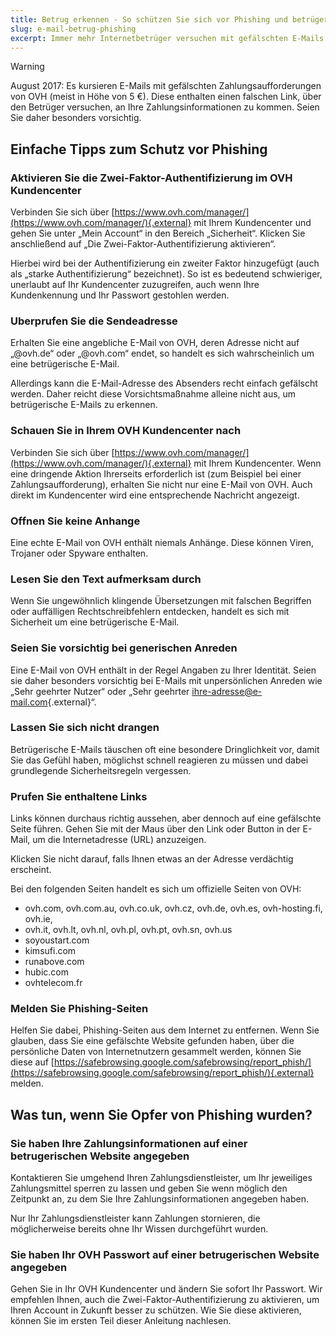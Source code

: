 ```yaml
---
title: Betrug erkennen - So schützen Sie sich vor Phishing und betrügerischen E-Mails
slug: e-mail-betrug-phishing
excerpt: Immer mehr Internetbetrüger versuchen mit gefälschten E-Mails an Geld und Daten zu kommen. Wir erklären Ihnen, wie Sie diese am besten erkennen
---
```


> [!warning]
>
> August 2017: Es kursieren E-Mails mit gefälschten Zahlungsaufforderungen von OVH (meist in Höhe von 5 €). Diese enthalten einen falschen Link, über den Betrüger versuchen, an Ihre Zahlungsinformationen zu kommen. Seien Sie daher besonders vorsichtig.
> 


## Einfache Tipps zum Schutz vor Phishing

### Aktivieren Sie die Zwei-Faktor-Authentifizierung im OVH Kundencenter
Verbinden Sie sich über [https://www.ovh.com/manager/](https://www.ovh.com/manager/){.external} mit Ihrem Kundencenter und gehen Sie unter „Mein Account“ in den Bereich „Sicherheit“. Klicken Sie anschließend auf „Die Zwei-Faktor-Authentifizierung aktivieren“.

Hierbei wird bei der Authentifizierung ein zweiter Faktor hinzugefügt (auch als „starke Authentifizierung“ bezeichnet). So ist es bedeutend schwieriger, unerlaubt auf Ihr Kundencenter zuzugreifen, auch wenn Ihre Kundenkennung und Ihr Passwort gestohlen werden.


### Uberprufen Sie die Sendeadresse
Erhalten Sie eine angebliche E-Mail von OVH, deren Adresse nicht auf „@ovh.de“ oder „@ovh.com“ endet, so handelt es sich wahrscheinlich um eine betrügerische E-Mail.

Allerdings kann die E-Mail-Adresse des Absenders recht einfach gefälscht werden. Daher reicht diese Vorsichtsmaßnahme alleine nicht aus, um betrügerische E-Mails zu erkennen.


### Schauen Sie in Ihrem OVH Kundencenter nach
Verbinden Sie sich über [https://www.ovh.com/manager/](https://www.ovh.com/manager/){.external} mit Ihrem Kundencenter. Wenn eine dringende Aktion Ihrerseits erforderlich ist (zum Beispiel bei einer Zahlungsaufforderung), erhalten Sie nicht nur eine E-Mail von OVH. Auch direkt im Kundencenter wird eine entsprechende Nachricht angezeigt.


### Offnen Sie keine Anhange
Eine echte E-Mail von OVH enthält niemals Anhänge. Diese können Viren, Trojaner oder Spyware enthalten.


### Lesen Sie den Text aufmerksam durch
Wenn Sie ungewöhnlich klingende Übersetzungen mit falschen Begriffen oder auffälligen Rechtschreibfehlern entdecken, handelt es sich mit Sicherheit um eine betrügerische E-Mail.


### Seien Sie vorsichtig bei generischen Anreden
Eine E-Mail von OVH enthält in der Regel Angaben zu Ihrer Identität. Seien sie daher besonders vorsichtig bei E-Mails mit unpersönlichen Anreden wie „Sehr geehrter Nutzer“ oder „Sehr geehrter [ihre-adresse@e-mail.com](mailto:ihre-adresse@e-mail.com){.external}“.


### Lassen Sie sich nicht drangen
Betrügerische E-Mails täuschen oft eine besondere Dringlichkeit vor, damit Sie das Gefühl haben, möglichst schnell reagieren zu müssen und dabei grundlegende Sicherheitsregeln vergessen.


### Prufen Sie enthaltene Links
Links können durchaus richtig aussehen, aber dennoch auf eine gefälschte Seite führen. Gehen Sie mit der Maus über den Link oder Button in der E-Mail, um die Internetadresse (URL) anzuzeigen.

Klicken Sie nicht darauf, falls Ihnen etwas an der Adresse verdächtig erscheint.

Bei den folgenden Seiten handelt es sich um offizielle Seiten von OVH:

- ovh.com, ovh.com.au, ovh.co.uk, ovh.cz, ovh.de, ovh.es, ovh-hosting.fi, ovh.ie,
- ovh.it, ovh.lt, ovh.nl, ovh.pl, ovh.pt, ovh.sn, ovh.us
- soyoustart.com
- kimsufi.com
- runabove.com
- hubic.com
- ovhtelecom.fr


### Melden Sie Phishing-Seiten
Helfen Sie dabei, Phishing-Seiten aus dem Internet zu entfernen. Wenn Sie glauben, dass Sie eine gefälschte Website gefunden haben, über die persönliche Daten von Internetnutzern gesammelt werden, können Sie diese auf [https://safebrowsing.google.com/safebrowsing/report_phish/](https://safebrowsing.google.com/safebrowsing/report_phish/){.external} melden.


## Was tun, wenn Sie Opfer von Phishing wurden?

### Sie haben Ihre Zahlungsinformationen auf einer betrugerischen Website angegeben
Kontaktieren Sie umgehend Ihren Zahlungsdienstleister, um Ihr jeweiliges Zahlungsmittel sperren zu lassen und geben Sie wenn möglich den Zeitpunkt an, zu dem Sie Ihre Zahlungsinformationen angegeben haben.

Nur Ihr Zahlungsdienstleister kann Zahlungen stornieren, die möglicherweise bereits ohne Ihr Wissen durchgeführt wurden.


### Sie haben Ihr OVH Passwort auf einer betrugerischen Website angegeben
Gehen Sie in Ihr OVH Kundencenter und ändern Sie sofort Ihr Passwort. Wir empfehlen Ihnen, auch die Zwei-Faktor-Authentifizierung zu aktivieren, um Ihren Account in Zukunft besser zu schützen. Wie Sie diese aktivieren, können Sie im ersten Teil dieser Anleitung nachlesen.